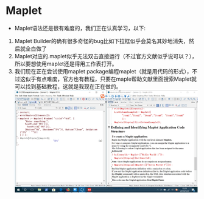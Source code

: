 # Maplet
+ Maplet语法还是很有难度的，我们正在认真学习，以下:
1. Maplet Builder的确有很多奇怪的bug比如下拉框似乎会莫名其妙地消失，然后就全白做了
2. Maplet对应的.maplet似乎无法双击直接运行（不过官方文献似乎说可以？），所以要想使用maplet还是得用工作表打开。
3. 我们现在正在尝试使用maplet package编程maplet（就是用代码的形式），不过这似乎有点难度，官方也有教程，只要在maple帮助文献里面搜索Maplet就可以找到基础教程，这就是我现在正在做的。
![example](https://github.com/Hobo12/Maplet/blob/master/example.jpg)
